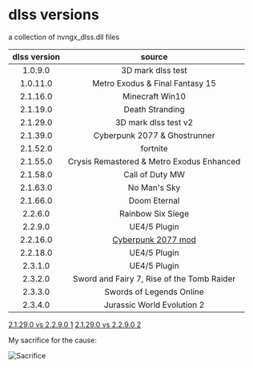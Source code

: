 # dlss versions
 a collection of nvngx_dlss.dll files

| dlss version  | source  |
| :------------: | :------------: |
| 1.0.9.0  | 3D mark dlss test |
| 1.0.11.0  | Metro Exodus & Final Fantasy 15 |
| 2.1.16.0  | Minecraft Win10 |
| 2.1.19.0  | Death Stranding |
| 2.1.29.0  | 3D mark dlss test v2 |
| 2.1.39.0  | Cyberpunk 2077 & Ghostrunner |
| 2.1.52.0  | fortnite |
| 2.1.55.0  | Crysis Remastered & Metro Exodus Enhanced |
| 2.1.58.0  | Call of Duty MW |
| 2.1.63.0  | No Man's Sky |
| 2.1.66.0  | Doom Eternal |
| 2.2.6.0  | Rainbow Six Siege |
| 2.2.9.0  | UE4/5 Plugin |
| 2.2.16.0  | [Cyberpunk 2077 mod](https://www.nexusmods.com/cyberpunk2077/mods/3037) |
| 2.2.18.0  | UE4/5 Plugin |
| 2.3.1.0  | UE4/5 Plugin |
| 2.3.2.0  | Sword and Fairy 7, Rise of the Tomb Raider |
| 2.3.3.0  | Swords of Legends Online |
| 2.3.4.0  | Jurassic World Evolution 2 |

[2.1.29.0 vs 2.2.9.0 1](https://imgsli.com/NTk2NjE)
[2.1.29.0 vs 2.2.9.0 2](https://imgsli.com/NTk2NjI)

My sacrifice for the cause:

![Sacrifice](https://user-images.githubusercontent.com/46948241/124277786-ca3d9200-db88-11eb-9335-6699f5414afa.gif)
